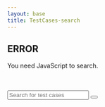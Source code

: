 ```yaml
---
layout: base
title: TestCases-search
---
```


<noscript><h2>ERROR</h2>You need JavaScript to search.</noscript>
<div>
 <br><br>
<form class="d-inline-flex form-inline" action="{{ site.baseurl }}/pages/testCases/testcases-search" method="get">
    <!-- px-2 py-1 like in form-control-sm but overriden by vesper.css so put it back -->
    <input class="form-control form-control-sm px-2 py-1" id="tc-search-box" name="query"
        type="text" placeholder="Search for test cases" aria-label="Search" />
    <button type="submit"><i class="fa fa-search"></i></button>
</form>
</div>
<div id="tc-search-results"></div>

<script>
    window.store = {
    {% for page in site.pages %}
    {% if page.title.size > 0 and page.content.size > 0 and page.dir contains "/pages/testCases" and page.url != "/pages/testCases/testcases-search.html" %}
    "{{ page.url | slugify }}": {
        "url": "{{ page.url }}",
        "title": "{{ page.title | xml_escape }}",
        "content": {{ page.content | strip_html | jsonify }}
    },
    {% endif %}
    {% endfor %}
    };
</script>

<script src="https://cdnjs.cloudflare.com/ajax/libs/lunr.js/2.3.6/lunr.min.js" integrity="sha256-M/Awbb/BYh+Rh0aGjpQid26p1b2OBsrk2k9yAvQxPV0=" crossorigin="anonymous"></script>
<script src="{{ site.baseurl }}/assets/js/testcases_search.js"></script>
